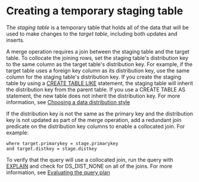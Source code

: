 # Creating a temporary staging table<a name="merge-create-staging-table"></a>

The *staging table* is a temporary table that holds all of the data that will be used to make changes to the *target table*, including both updates and inserts\. 

A merge operation requires a join between the staging table and the target table\. To collocate the joining rows, set the staging table's distribution key to the same column as the target table's distribution key\. For example, if the target table uses a foreign key column as its distribution key, use the same column for the staging table's distribution key\. If you create the staging table by using a [CREATE TABLE LIKE](r_CREATE_TABLE_NEW.md#create-table-like) statement, the staging table will inherit the distribution key from the parent table\. If you use a CREATE TABLE AS statement, the new table does not inherit the distribution key\. For more information, see [Choosing a data distribution style](t_Distributing_data.md)

If the distribution key is not the same as the primary key and the distribution key is not updated as part of the merge operation, add a redundant join predicate on the distribution key columns to enable a collocated join\. For example: 

```
where target.primarykey = stage.primarykey 
and target.distkey = stage.distkey
```

To verify that the query will use a collocated join, run the query with [EXPLAIN](r_EXPLAIN.md) and check for DS\_DIST\_NONE on all of the joins\. For more information, see [Evaluating the query plan](c_data_redistribution.md)
